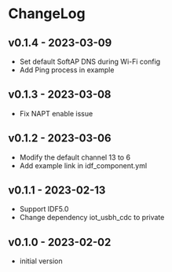 # ChangeLog

## v0.1.4 - 2023-03-09

* Set default SoftAP DNS during Wi-Fi config
* Add Ping process in example

## v0.1.3 - 2023-03-08

* Fix NAPT enable issue 

## v0.1.2 - 2023-03-06

* Modify the default channel 13 to 6
* Add example link in idf_component.yml

## v0.1.1 - 2023-02-13

* Support IDF5.0
* Change dependency iot_usbh_cdc to private

## v0.1.0 - 2023-02-02

* initial version
